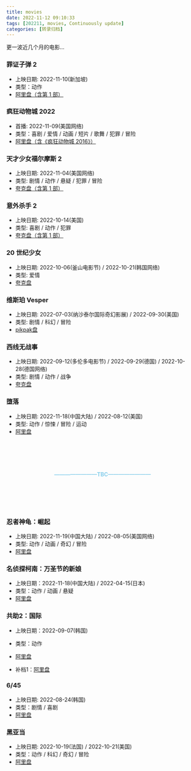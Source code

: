```yaml
---
title: movies
date: 2022-11-12 09:10:33
tags: [202211, movies, Continuously update]
categories: [转录归档]
---
```


更一波近几个月的电影...

<!-- more -->

### 罪证子弹 2

- 上映日期: 2022-11-10(新加坡)
- 类型：动作
- [阿里盘（含第 1 部）](https://www.aliyundrive.com/s/Nkyb7gUt24Y)

### 疯狂动物城 2022

- 首播: 2022-11-09(美国网络)
- 类型：喜剧 / 爱情 / 动画 / 短片 / 歌舞 / 犯罪 / 冒险
- [阿里盘（含《疯狂动物城 2016》）](https://www.aliyundrive.com/s/qUWPWdiP7Gq)

### 天才少女福尔摩斯 2

- 上映日期: 2022-11-04(美国网络)
- 类型: 剧情 / 动作 / 悬疑 / 犯罪 / 冒险
- [夸克盘（含第 1 部）](https://pan.quark.cn/s/d215f5f1f88b)

### 意外杀手 2

- 上映日期: 2022-10-14(美国)
- 类型: 喜剧 / 动作 / 犯罪
- [夸克盘（含第 1 部）](https://pan.quark.cn/s/37a07df0a871)

### 20 世纪少女

- 上映日期: 2022-10-06(釜山电影节) / 2022-10-21(韩国网络)
- 类型: 爱情
- [夸克盘](https://pan.quark.cn/s/6c8da9d8c3fb)

### 维斯珀 Vesper

- 上映日期: 2022-07-03(纳沙泰尔国际奇幻影展) / 2022-09-30(美国)
- 类型: 剧情 / 科幻 / 冒险
- [pikpak盘](https://mypikpak.com/s/VNDE9sGMP3sxqczyGV8mJWvho1)

### 西线无战事

- 上映日期: 2022-09-12(多伦多电影节) / 2022-09-29(德国) / 2022-10-28(德国网络)
- 类型: 剧情 / 动作 / 战争
- [夸克盘](https://pan.quark.cn/s/241487cfbca6)

### 堕落

- 上映日期: 2022-11-18(中国大陆) / 2022-08-12(美国)
- 类型: 动作 / 惊悚 / 冒险 / 运动
- [阿里盘](https://www.aliyundrive.com/s/7Yy6yTo7CGh)

<div style="color:skyblue;font-weight:bold;text-align:center;padding-top:5rem;padding-bottom:5rem;">————————TBC————————</div>

### 忍者神龟：崛起

- 上映日期: 2022-11-19(中国大陆) / 2022-08-05(美国网络)
- 类型: 动作 / 动画 / 奇幻 / 冒险
- [阿里盘](https://www.aliyundrive.com/s/qMp81TBBuNg)

### 名侦探柯南：万圣节的新娘

- 上映日期：2022-11-18(中国大陆) / 2022-04-15(日本)
- 类型：动作 / 动画 / 悬疑
- [阿里盘](https://www.aliyundrive.com/s/1KbxCPucSru)

### 共助2：国际

- 上映日期：2022-09-07(韩国)
- 类型：动作

- [阿里盘](https://www.aliyundrive.com/s/1hUjuAjn9hx)
- 补档1：[阿里盘](https://www.aliyundrive.com/s/Y343XjzqorS)

### 6/45

- 上映日期: 2022-08-24(韩国)
- 类型：剧情 / 喜剧
- [阿里盘](https://www.aliyundrive.com/s/3fiVe3qQDWV)

### 黑亚当

- 上映日期: 2022-10-19(法国) / 2022-10-21(美国)
- 类型：动作 / 科幻 / 奇幻 / 冒险
- [阿里盘](https://www.aliyundrive.com/s/cAzSrfxSuKw)
